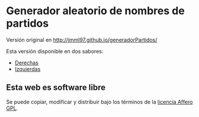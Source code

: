 # Generador aleatorio de nombres de partidos

Versión original en http://jmml97.github.io/generadorPartidos/

Esta versión disponible en dos sabores: 
 - [Derechas](http://jj.github.io/generadorPartidos/?derechas)
 - [Izquierdas](http://jj.github.io/generadorPartidos/)

## Esta web es software libre

Se puede copiar, modificar y distribuir bajo los términos de la [licencia Affero GPL](LICENSE). 
